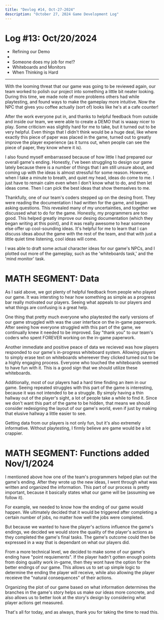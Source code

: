 ```yaml
---
title: "Devlog #14, Oct-27-2024"
description: "October 27, 2024 Game Development Log"
---
```


# Log <span class="date">#</span>13: <span class="date">Oct/20/2024</span>

<ul>
<li class="summary">Refining our Demo<li>
<li class="summary">Someone does my job for me!?</li>
<li class="summary">Whiteboards and Monitors</li>
<li class="summary">When Thinking is Hard</li>
</ul>

---

With the looming threat that our game was going to be reviewed again, our team worked to polish our project into something a little bit neater looking. During this time, we made note of more problems others had while playtesting, and found ways to make the gameplay more intuitive. Now the NPC that gives you coffee actually (sort of) looks like he's at a cafe counter!

After the work everyone put in, and thanks to helpful feedback from outside and inside our team, we were able to create a DEMO that is waaay nicer to play. Some criticism was slightly hard for me to take, but it turned out to be very helpful. Even things that I didn't think would be a huge deal, like where exactly this piece of paper was placed in the game, turned out to greatly improve the player experience (as it turns out, when people can see the piece of paper, they know where it is).

I also found myself embarrassed because of how little I had prepared our overall game's ending. Honestly, I've been struggling to design our game lately because there is a number of things that I am still unsure about, and coming up with the ideas is almost stressful for some reason. However, when I take a minute to breath, and quiet my head, ideas do come to me. I just have to remain calm even when I don't know what to do, and then let ideas come. Then I can pick the best ideas that show themselves to me.

Thankfully, one of our team's coders stepped up on the desing front. They were reading the documentation I had written for the game, and began asking questions. This revealed many of my uncertainties, and together we discussed what to do for the game. Honestly, my programmers are too good. This helped greatly improve our desing documentation (which they began writing at this point), and it was really awesome to hear someone else offer up cool-sounding ideas. It's helpful for me to learn that I can discuss ideas about the game with the rest of the team, and that with just a little quiet time listening, cool ideas will come.

I was able to draft some actual character ideas for our game's NPCs, and I plotted out more of the gameplay, such as the 'whiteboards task,' and the 'mind monitor' task.

<h1>MATH SEGMENT: Data</h1>

As I said above, we got plenty of helpful feedback from people who played our game. It was intersting to hear how something as simple as a progress bar really motivated our players. Seeing what appeals to our players and what things are confusing is a great help.

One thing that pretty much everyone who playtested the early versions of our game struggled with was the user interface on the in-game paperwork. After seeing how everyone struggled with this part of the game, we continually knew it needed to be improved. Say "thank you" to our team's coders who spent FOREVER working on the in-game paperwork.

Another immediate and positive peace of data we recieved was how players responded to our game's in-progress whiteboard system. Allowing players to simply erase text on whiteboards whereever they clicked turned out to be a highly engaging process. Everyone who touched the whiteboards seemed to have fun with it. This is a good sign that we should utilize these whiteboards.

Additionally, most of our players had a hard time finding an item in our game. Seeing repeated struggles with this part of the game is interesting, because it was not intended to be a struggle. By simply having a thin hallway out of the player's sight, a lot of people take a while to find it. Since we don't want this part of the game to be hidden, that means we should consider redesigning the layout of our game's world, even if just by making that elusive hallway a little easier to see.

Getting data from our players is not only fun, but it's also extremely informative. Without playtesting, I firmly believe are game would be a lot crappier.

<h1>MATH SEGMENT: Functions <span class="date">added Nov/1/2024</span></h1>

I mentioned above how one of the team's programmers helped plan out the game's ending. After they wrote up the new ideas, I went through what was written and organized the information. This part of our process is pretty important, because it basically states what our game will be (assuming we follow it).

For example, we needed to know how the ending of our game would happen. We ultimately decided that it would be triggered after completing a certain number of jobs, no matter how well the jobs were completed.

But because we wanted to have the player's actions influence the game's endings, we decided we would store the quality of the player's actions as they completed the game's final tasks. The game's outcome could then be expressed in a way that is dependant on what our players did.

From a more technical level, we decided to make some of our game's ending have "point requiements". If the player hadn't gotten enough points from doing quality work in-game, then they wont have the option for the better endings of our game. This allows us to set up simple logic to determine the ending the player will receive, while also allowing the player receieve the "natural consequences" of their actions.

Organizing the plot of our game based on what information determines the branches in the game's story helps us make our ideas more concrete, and also allows us to better look at the story's design by considering what player actions get measured.

That's all for today, and as always, thank you for taking the time to read this.
